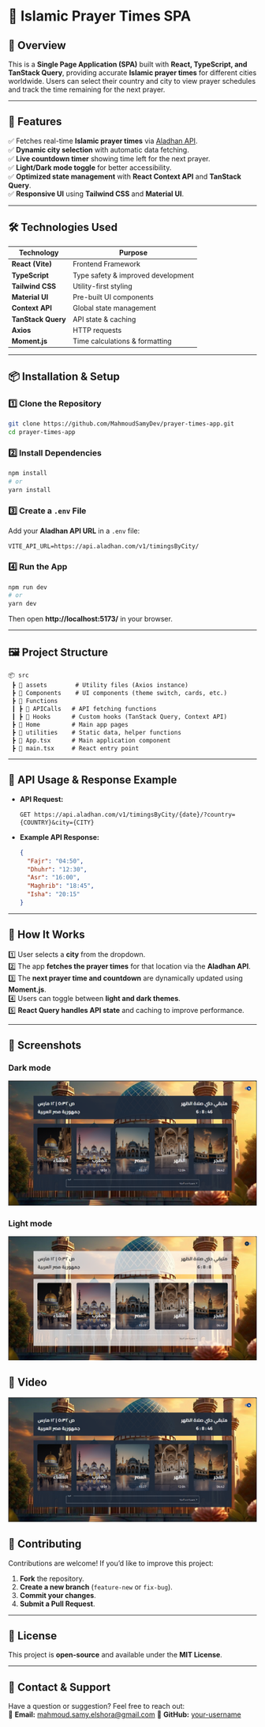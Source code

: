 # **📌 Islamic Prayer Times SPA**  

## **🌟 Overview**  
This is a **Single Page Application (SPA)** built with **React, TypeScript, and TanStack Query**, providing accurate **Islamic prayer times** for different cities worldwide. Users can select their country and city to view prayer schedules and track the time remaining for the next prayer.  

---

## **🚀 Features**  
✅ Fetches real-time **Islamic prayer times** via [Aladhan API](https://aladhan.com/).  
✅ **Dynamic city selection** with automatic data fetching.  
✅ **Live countdown timer** showing time left for the next prayer.  
✅ **Light/Dark mode toggle** for better accessibility.  
✅ **Optimized state management** with **React Context API** and **TanStack Query**.  
✅ **Responsive UI** using **Tailwind CSS** and **Material UI**.  

---

## **🛠️ Technologies Used**  
| Technology | Purpose |
|------------|---------|
| **React (Vite)** | Frontend Framework |
| **TypeScript** | Type safety & improved development |
| **Tailwind CSS** | Utility-first styling |
| **Material UI** | Pre-built UI components |
| **Context API** | Global state management |
| **TanStack Query** | API state & caching |
| **Axios** | HTTP requests |
| **Moment.js** | Time calculations & formatting |

---

## **📦 Installation & Setup**  
### **1️⃣ Clone the Repository**  
```sh
git clone https://github.com/MahmoudSamyDev/prayer-times-app.git
cd prayer-times-app
```

### **2️⃣ Install Dependencies**  
```sh
npm install
# or
yarn install
```

### **3️⃣ Create a `.env` File**  
Add your **Aladhan API URL** in a `.env` file:  
```env
VITE_API_URL=https://api.aladhan.com/v1/timingsByCity/
```

### **4️⃣ Run the App**  
```sh
npm run dev
# or
yarn dev
```
Then open **http://localhost:5173/** in your browser.

---

## **🖼️ Project Structure**  
```
📦 src
 ┣ 📂 assets        # Utility files (Axios instance)
 ┣ 📂 Components    # UI components (theme switch, cards, etc.)
 ┣ 📂 Functions
 ┃ ┣ 📂 APICalls   # API fetching functions
 ┃ ┣ 📂 Hooks      # Custom hooks (TanStack Query, Context API)
 ┣ 📂 Home         # Main app pages
 ┣ 📂 utilities    # Static data, helper functions
 ┣ 📜 App.tsx      # Main application component
 ┣ 📜 main.tsx     # React entry point
```

---

## **🔗 API Usage & Response Example**  
- **API Request:**  
  ```
  GET https://api.aladhan.com/v1/timingsByCity/{date}/?country={COUNTRY}&city={CITY}
  ```

- **Example API Response:**  
  ```json
  {
    "Fajr": "04:50",
    "Dhuhr": "12:30",
    "Asr": "16:00",
    "Maghrib": "18:45",
    "Isha": "20:15"
  }
  ```

---

## **🎯 How It Works**  
1️⃣ User selects a **city** from the dropdown.  
2️⃣ The app **fetches the prayer times** for that location via the **Aladhan API**.  
3️⃣ The **next prayer time and countdown** are dynamically updated using **Moment.js**.  
4️⃣ Users can toggle between **light and dark themes**.  
5️⃣ **React Query handles API state** and caching to improve performance.  

---

## **📸 Screenshots**
### **Dark mode**
![Dark Mode](public/Screenshots/darkMode.png)

### **Light mode**
![Dark Mode](public/Screenshots/lightMode.png)

## **📸 Video**
[![Watch the video](public/Screenshots/darkMode.png)](public/Recording.mp4)

## **🤝 Contributing**  
Contributions are welcome! If you’d like to improve this project:  
1. **Fork** the repository.  
2. **Create a new branch** (`feature-new` or `fix-bug`).  
3. **Commit your changes**.  
4. **Submit a Pull Request**.  

---

## **📜 License**  
This project is **open-source** and available under the **MIT License**.

---

## **💬 Contact & Support**  
Have a question or suggestion? Feel free to reach out:  
📧 **Email:** mahmoud.samy.elshora@gmail.com 
🔗 **GitHub:** [your-username](https://github.com/MahmoudSamyDev)  